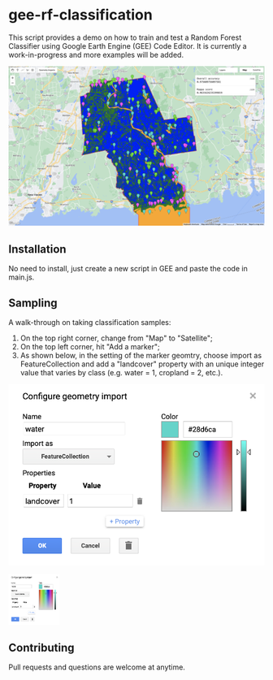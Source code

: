 # gee-rf-classification

This script provides a demo on how to train and test a Random Forest Classifier using Google Earth Engine (GEE) Code Editor. It is currently a work-in-progress and more examples will be added.

![Result](/screenshots/result.png)

## Installation

No need to install, just create a new script in GEE and paste the code in main.js.

## Sampling

A walk-through on taking classification samples:

1. On the top right corner, change from "Map" to "Satellite";
2. On the top left corner, hit "Add a marker";
3. As shown below, in the setting of the marker geomtry, choose import as FeatureCollection and add a "landcover" property with an unique integer value that varies by class (e.g. water = 1, cropland = 2, etc.).

![Sampling](/screenshots/sampling.png)

<img src="/screenshots/sampling.png" width="100" height="100" />

## Contributing
Pull requests and questions are welcome at anytime.
